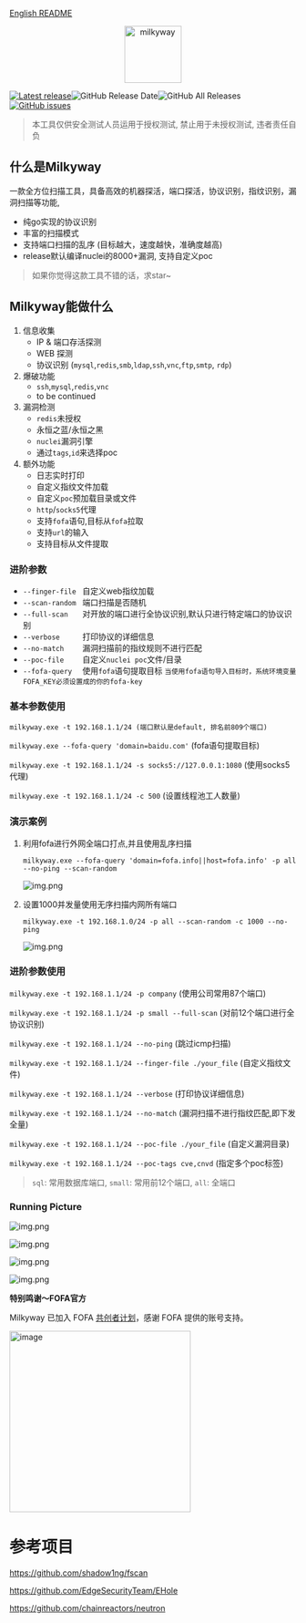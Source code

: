 [English README](https://github.com/polite-007/Milkyway/blob/main/README_EN.md)
<p align="center">
  <img src="static/images/Milkyway-logo.svg" width="100px" alt="milkyway">
</p>

[![Latest release](https://img.shields.io/github/v/release/polite-007/Milkyway)](https://github.com/polite-007/Milkyway/releases/latest)![GitHub Release Date](https://img.shields.io/github/release-date/polite-007/Milkyway)![GitHub All Releases](https://img.shields.io/github/downloads/polite-007/Milkyway/total)[![GitHub issues](https://img.shields.io/github/issues/polite-007/Milkyway)](https://github.com/polite-007/Milkyway/issues)

> 本工具仅供安全测试人员运用于授权测试, 禁止用于未授权测试, 违者责任自负

## 什么是Milkyway

一款全方位扫描工具，具备高效的机器探活，端口探活，协议识别，指纹识别，漏洞扫描等功能,
* 纯go实现的协议识别
* 丰富的扫描模式
* 支持端口扫描的乱序 (目标越大，速度越快，准确度越高)
* release默认编译nuclei的8000+漏洞, 支持自定义poc

> 如果你觉得这款工具不错的话，求star~

## Milkyway能做什么

1. 信息收集
    * IP & 端口存活探测
    * WEB 探测
    * 协议识别 (`mysql`,`redis`,`smb`,`ldap`,`ssh`,`vnc`,`ftp`,`smtp`, `rdp`)
2. 爆破功能
   * `ssh`,`mysql`,`redis`,`vnc`
   * to be continued
3. 漏洞检测
   * `redis`未授权
   * 永恒之蓝/永恒之黑
   * `nuclei`漏洞引擎
   * 通过`tags`,`id`来选择poc
4. 额外功能
   * 日志实时打印
   * 自定义指纹文件加载
   * 自定义`poc`预加载目录或文件
   * `http`/`socks5`代理
   * 支持`fofa`语句,目标从`fofa`拉取
   * 支持`url`的输入
   * 支持目标从文件提取

### 进阶参数
* `--finger-file ` 自定义web指纹加载
* `--scan-random ` 端口扫描是否随机
* `--full-scan   ` 对开放的端口进行全协议识别,默认只进行特定端口的协议识别
* `--verbose     ` 打印协议的详细信息
* `--no-match    ` 漏洞扫描前的指纹规则不进行匹配
* `--poc-file    ` 自定义`nuclei poc`文件/目录
* `--fofa-query  ` 使用`fofa`语句提取目标 `当使用fofa语句导入目标时，系统环境变量FOFA_KEY必须设置成的你的fofa-key`

### 基本参数使用

`milkyway.exe -t 192.168.1.1/24 (端口默认是default, 排名前809个端口)`

`milkyway.exe --fofa-query 'domain=baidu.com'` (fofa语句提取目标)

`milkyway.exe -t 192.168.1.1/24 -s socks5://127.0.0.1:1080` (使用socks5代理)

`milkyway.exe -t 192.168.1.1/24 -c 500` (设置线程池工人数量)

### 演示案例

1. 利用fofa进行外网全端口打点,并且使用乱序扫描
   
   `milkyway.exe --fofa-query 'domain=fofa.info||host=fofa.info' -p all --no-ping --scan-random`

   ![img.png](./static/images/running_picture6.png)

3. 设置1000并发量使用无序扫描内网所有端口

   `milkyway.exe -t 192.168.1.0/24 -p all --scan-random -c 1000 --no-ping`
   
   ![img.png](./static/images/running_picture7.png)

### 进阶参数使用

`milkyway.exe -t 192.168.1.1/24 -p company` (使用公司常用87个端口)

`milkyway.exe -t 192.168.1.1/24 -p small --full-scan` (对前12个端口进行全协议识别)

`milkyway.exe -t 192.168.1.1/24 --no-ping` (跳过icmp扫描)

`milkyway.exe -t 192.168.1.1/24 --finger-file ./your_file` (自定义指纹文件)

`milkyway.exe -t 192.168.1.1/24 --verbose` (打印协议详细信息)

`milkyway.exe -t 192.168.1.1/24 --no-match` (漏洞扫描不进行指纹匹配,即下发全量)

`milkyway.exe -t 192.168.1.1/24 --poc-file ./your_file` (自定义漏洞目录)

`milkyway.exe -t 192.168.1.1/24 --poc-tags cve,cnvd` (指定多个poc标签)

> `sql`: 常用数据库端口, `small`: 常用前12个端口, `all`: 全端口

### Running Picture

![img.png](./static/images/running_picture1.png)

![img.png](./static/images/running_picture2.png)

![img.png](./static/images/running_picture5.png)

![img.png](./static/images/running_picture4.png)

**特别鸣谢～FOFA官方**

Milkyway 已加入 FOFA [共创者计划](https://fofa.info/development)，感谢 FOFA 提供的账号支持。

<img width="318" alt="image" src="static/images/fofa.png">

# 参考项目
https://github.com/shadow1ng/fscan

https://github.com/EdgeSecurityTeam/EHole

https://github.com/chainreactors/neutron
